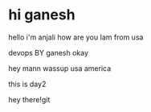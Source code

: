 # hi ganesh
hello i'm anjali
how are you
Iam from usa


devops BY ganesh okay

hey mann wassup usa america

this is day2

hey there!git 